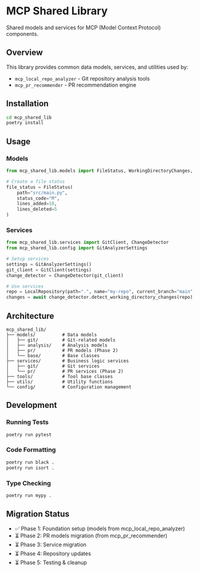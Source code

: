 # MCP Shared Library

Shared models and services for MCP (Model Context Protocol) components.

## Overview

This library provides common data models, services, and utilities used by:
- `mcp_local_repo_analyzer` - Git repository analysis tools
- `mcp_pr_recommender` - PR recommendation engine

## Installation

```bash
cd mcp_shared_lib
poetry install
```

## Usage

### Models

```python
from mcp_shared_lib.models import FileStatus, WorkingDirectoryChanges, RiskAssessment

# Create a file status
file_status = FileStatus(
    path="src/main.py",
    status_code="M",
    lines_added=10,
    lines_deleted=5
)
```

### Services

```python
from mcp_shared_lib.services import GitClient, ChangeDetector
from mcp_shared_lib.config import GitAnalyzerSettings

# Setup services
settings = GitAnalyzerSettings()
git_client = GitClient(settings)
change_detector = ChangeDetector(git_client)

# Use services
repo = LocalRepository(path=".", name="my-repo", current_branch="main", head_commit="abc123")
changes = await change_detector.detect_working_directory_changes(repo)
```

## Architecture

```
mcp_shared_lib/
├── models/          # Data models
│   ├── git/         # Git-related models
│   ├── analysis/    # Analysis models
│   ├── pr/          # PR models (Phase 2)
│   └── base/        # Base classes
├── services/        # Business logic services
│   ├── git/         # Git services
│   └── pr/          # PR services (Phase 2)
├── tools/           # Tool base classes
├── utils/           # Utility functions
└── config/          # Configuration management
```

## Development

### Running Tests

```bash
poetry run pytest
```

### Code Formatting

```bash
poetry run black .
poetry run isort .
```

### Type Checking

```bash
poetry run mypy .
```

## Migration Status

- ✅ Phase 1: Foundation setup (models from mcp_local_repo_analyzer)
- ⏳ Phase 2: PR models migration (from mcp_pr_recommender)
- ⏳ Phase 3: Service migration
- ⏳ Phase 4: Repository updates
- ⏳ Phase 5: Testing & cleanup
